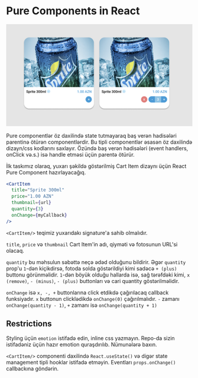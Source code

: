 # Pure Components in React

![PureComponent](pure-component.png)

Pure componentlər öz daxilində state tutmayaraq baş verən hadisələri
parentinə ötürən componentlərdir.
Bu tipli componentlər əsasən öz daxilində dizayn/css kodlarını saxlayır. Özündə baş verən hadisələri (event handlers, onClick və.s.) isə handle etməsi üçün parentə ötürür.

İlk taskımız olaraq, yuxarı şəkildə göstərilmiş Cart Item dizaynı üçün React Pure Component hazırlayacağıq.

```jsx
<CartItem
  title="Sprite 300ml"
  price="1.00 AZN"
  thumbnail={url}
  quantity={3}
  onChange={myCallback}
/>
```

`<CartItem/>` teqimiz yuxarıdakı signature'a sahib olmalıdır.

`title`, `price` və `thumbnail` Cart Item'in adı, qiyməti və fotosunun URL'si olacaq.

`quantity` bu məhsulun səbəttə neçə ədəd olduğunu bildirir. Əgər `quantity` prop'u `1`-dən kiçikdirsə, fotoda solda göstərildiyi kimi
sadəcə `+ (plus)` buttonu görünməlidir. `1`-dən böyük olduğu hallarda isə,
sağ tərəfdəki kimi, `x (remove)`, `- (minus)`, `- (plus)` buttonları
və cari quantity göstərilməlidir.

`onChange` isə `x, -, +` buttonlarına click etdikdə çağırılacaq callback funksiyadır. `x` buttonun clicklədikdə `onChange(0)` çağırılmalıdır. `-` zamanı `onChange(quantity - 1)`, `+` zamanı isə `onChange(quantity + 1)`

## Restrictions

Styling üçün `emotion` istifadə edin, inline css yazmayın. Repo-da sizin
istifadəniz üçün hazır emotion quraşdırılıb. Nümunələrə baxın.

`<CartItem/>` componenti daxilində `React.useState()` və digər
state management tipli hooklar istifadə etməyin.
Eventları `props.onChange()` callbackına göndərin.
